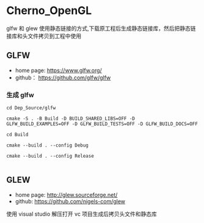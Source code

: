 # Cherno_OpenGL

glfw 和 glew 使用静态链接的方式,下载原工程后生成静态链接库，然后把静态链接库和头文件拷贝到工程中使用

## GLFW

- home page: https://www.glfw.org/
- github： https://github.com/glfw/glfw

### 生成 glfw

```
cd Dep_Source/glfw

cmake -S . -B Build -D BUILD_SHARED_LIBS=OFF -D GLFW_BUILD_EXAMPLES=OFF -D GLFW_BUILD_TESTS=OFF -D GLFW_BUILD_DOCS=OFF

cd Build

cmake --build . --config Debug

cmake --build . --config Release


```

## GLEW

- home page: http://glew.sourceforge.net/
- github: https://github.com/nigels-com/glew

使用 visual studio 解压打开 vc 项目生成后拷贝头文件和静态库
